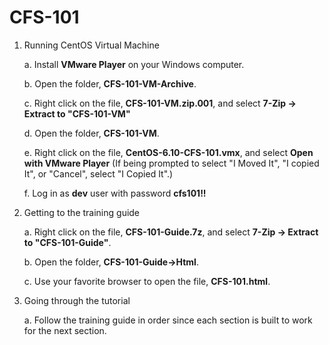 # CFS-101

1. Running CentOS Virtual Machine

   a. Install __VMware Player__ on your Windows computer.

   b. Open the folder, __CFS-101-VM-Archive__.

   c. Right click on the file, __CFS-101-VM.zip.001__, and select __7-Zip -> Extract to "CFS-101-VM"__

   d. Open the folder, __CFS-101-VM__.

   e. Right click on the file, __CentOS-6.10-CFS-101.vmx__, and select __Open with VMware Player__
      (If being prompted to select "I Moved It", "I copied It", or "Cancel",
	   select "I Copied It".)

   f. Log in as __dev__ user with password __cfs101!!__
      
2. Getting to the training guide

   a. Right click on the file, __CFS-101-Guide.7z__, and select __7-Zip -> Extract to "CFS-101-Guide"__.

   b. Open the folder, __CFS-101-Guide->Html__.

   c. Use your favorite browser to open the file, __CFS-101.html__.

3. Going through the tutorial

   a. Follow the training guide in order since each section is built to work for the next section.

